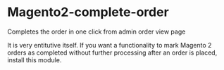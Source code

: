 # Magento2-complete-order
Completes the order in one click from admin order view page

It is very entitutive itself. If you want a functionality to mark Magento 2 orders as completed without further processing after an order is placed, install this module.
